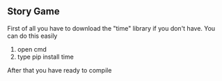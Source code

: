 ## Story Game
<p>First of all you have to download the "time" library if you don't have. You can do this easily </p>
<ol> 
  <li>open cmd</li>
  <li>type pip install time</li>
</ol>
<p>After that you have ready to compile</p>
